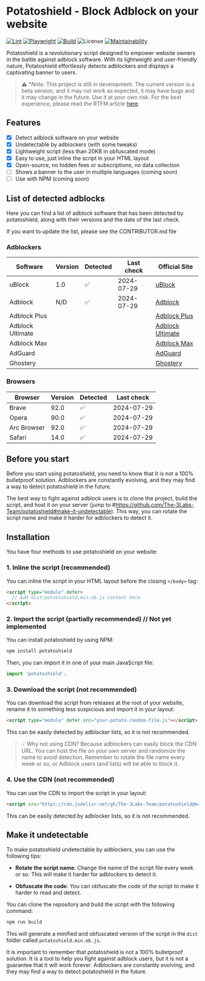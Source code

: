 # Potatoshield - Block Adblock on your website

[![Lint](https://github.com/The-3Labs-Team/potatoshield/actions/workflows/lint.yml/badge.svg)](https://github.com/The-3Labs-Team/potatoshield/actions/workflows/lint.yml)
[![Playwright](https://github.com/The-3Labs-Team/potatoshield/actions/workflows/playwright.yml/badge.svg)](https://github.com/The-3Labs-Team/potatoshield/actions/workflows/playwright.yml)
[![Build](https://github.com/The-3Labs-Team/potatoshield/actions/workflows/build.yml/badge.svg)](https://github.com/The-3Labs-Team/potatoshield/actions/workflows/build.yml)
![License](https://img.shields.io/github/license/the-3labs-team/potatoshield)
[![Maintainability](https://api.codeclimate.com/v1/badges/a7b3762f32a20d9e8777/maintainability)](https://codeclimate.com/github/The-3Labs-Team/potatoshield/maintainability)
<!--![jsDelivr hits (GitHub)](https://img.shields.io/jsdelivr/gh/hy/The-3Labs-Team/potatoshield?label=downloads)-->

Potatoshield is a revolutionary script designed to empower website owners in the battle against adblock software. With its lightweight and user-friendly nature, Potatoshield effortlessly detects adblockers and displays a captivating banner to users.

> ⚠️ **Note*: This project is still in development. The current version is a beta version, and it may not work as expected, it may have bugs and it may change in the future. Use it at your own risk. For the best experience, please read the RTFM article [here](...).

## Features
- [x] Detect adblock software on your website
- [x] Undetectable by adblockers (with some tweaks)
- [x] Lightweight script (less than 20KB in obfuscated mode)
- [x] Easy to use, just inline the script in your HTML layout
- [x] Open-source, no hidden fees or subscriptions, no data collection
- [ ] Shows a banner to the user in multiple languages (coming soon)
- [ ] Use with NPM (coming soon)

## List of detected adblocks

Here you can find a list of adblock software that has been detected by potatoshield, along with their versions and the date of the last check.

If you want to update the list, please see the CONTRIBUTOR.md file

### Adblockers

| Software         | Version | Detected | Last check | Official Site                |
|------------------|---------|----------|------------|------------------------------|
| uBlock           | 1.0     | ✅        | 2024-07-29 | [uBlock](https://ublock.org) |
| Adblock          | N/D     | ✅        | 2024-07-29 | [Adblock](https://getadblock.com) |
| Adblock Plus     |         |          |            | [Adblock Plus](https://adblockplus.org) |
| Adblock Ultimate |         |          |            | [Adblock Ultimate](https://adblockultimate.net) |
| Adblock Max      |         |          |            | [Adblock Max](https://adblockmax.com) |
| AdGuard          |         |          |            | [AdGuard](https://adguard.com) |
| Ghostery         |         |          |            | [Ghostery](https://ghostery.com) |

### Browsers

| Browser | Version | Detected | Last check         |
|---------|----------|----------|--------------------|
| Brave  | 92.0    | ✅       | 2024-07-29         |
| Opera | 90.0    | ✅       | 2024-07-29         |
| Arc Browser    | 92.0    | ✅       | 2024-07-29         |
| Safari  | 14.0    | ✅       | 2024-07-29         |

## Before you start

Before you start using potatoshield, you need to know that it is not a 100% bulletproof solution. Adblockers are constantly evolving, and they may find a way to detect potatoshield in the future.

The best way to fight against adblock users is to clone the project, build the script, and host it on your server (jump to #https://github.com/The-3Labs-Team/potatoshield#make-it-undetectable). This way, you can rotate the script name and make it harder for adblockers to detect it.

## Installation

You have four methods to use potatoshield on your website:

### 1. Inline the script (recommended)

You can inline the script in your HTML layout before the closing `</body>` tag:

```html
<script type="module" defer>
  // Add dist/potatoshield.min.ob.js content here
</script>
```

### 2. Import the script (partially recommended) // Not yet implemented

You can install potatoshield by using NPM:

```bash
npm install potatoshield
```

Then, you can import it in one of your main JavaScript file:

```javascript
import 'potatoshield';
```

### 3. Download the script (not recommended)

You can download the script from releases at the root of your website, rename it to something less suspicious and import it in your layout:

```html
<script type="module" defer src="your-potato-random-file.js"></script>
```

This can be easily detected by adblocker lists, so it is not recommended.

> 💡 Why not using CDN? Because adblockers can easily block the CDN URL. You can host the file on your own server and randomize the name to avoid detection. Remember to rotate the file name every week or so, or Adblock users (and lists) will be able to block it.

### 4. Use the CDN (not recommended)

You can use the CDN to import the script in your layout:

```html
<script src="https://cdn.jsdelivr.net/gh/The-3Labs-Team/potatoshield@main/dist/potatoshield.min.ob.js"></script>
```

This can be easily detected by adblocker lists, so it is not recommended.

## Make it undetectable

To make potatoshield undetectable by adblockers, you can use the following tips:

- **Rotate the script name**: Change the name of the script file every week or so. This will make it harder for adblockers to detect it.

- **Obfuscate the code**: You can obfuscate the code of the script to make it harder to read and detect.

You can clone the repository and build the script with the following command:

```bash
npm run build
```

This will generate a minified and obfuscated version of the script in the `dist` folder called `potatoshield.min.ob.js`.

It is important to remember that potatoshield is not a 100% bulletproof solution. It is a tool to help you fight against adblock users, but it is not a guarantee that it will work forever. Adblockers are constantly evolving, and they may find a way to detect potatoshield in the future.


